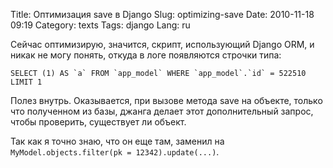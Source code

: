 Title: Оптимизация save в Django
Slug: optimizing-save
Date: 2010-11-18 09:19
Category: texts
Tags: django
Lang: ru

Сейчас оптимизирую, значится, скрипт, использующий Django ORM, и никак не могу
понять, откуда в логе появляются строчки типа:

    SELECT (1) AS `a` FROM `app_model` WHERE `app_model`.`id` = 522510 LIMIT 1

Полез внутрь. Оказывается, при вызове метода save на объекте, только что
полученном из базы, джанга делает этот дополнительный запрос, чтобы проверить,
существует ли объект.

Так как я точно знаю, что он еще там, заменил на `MyModel.objects.filter(pk = 12342).update(...)`.

